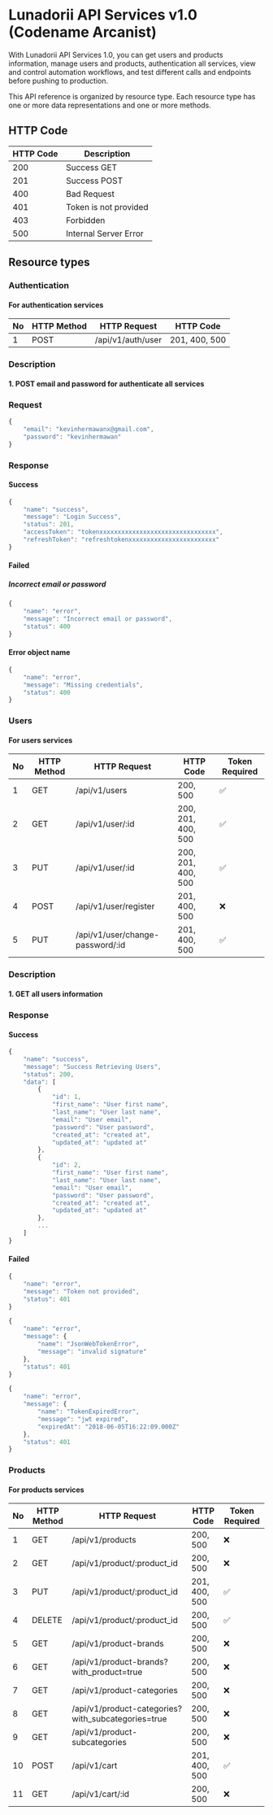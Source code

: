 # Lunadorii API Services v1.0 (Codename Arcanist)

With Lunadorii API Services 1.0, you can get users and products information, manage users and products, authentication all services, view and control automation workflows, and test different calls and endpoints before pushing to production.

This API reference is organized by resource type. Each resource type has one or more data representations and one or more methods.

## HTTP Code
| HTTP Code | Description           |
| --------- |-----------------------|
| 200       | Success GET           |
| 201       | Success POST          |
| 400       | Bad Request           |
| 401       | Token is not provided |
| 403       | Forbidden             |
| 500       | Internal Server Error |

## Resource types

### Authentication
#### For authentication services
| No | HTTP Method | HTTP Request      | HTTP Code     |
|----|-------------|-------------------|---------------|
| 1  | POST        | /api/v1/auth/user | 201, 400, 500 |

### Description
#### 1. POST email and password for authenticate all services

### Request

```javascript
{
    "email": "kevinhermawanx@gmail.com",
    "password": "kevinhermawan"
}
```

### Response
#### Success

```javascript
{
    "name": "success",
    "message": "Login Success",
    "status": 201,
    "accessToken": "tokenxxxxxxxxxxxxxxxxxxxxxxxxxxxxxxxx",
    "refreshToken": "refreshtokenxxxxxxxxxxxxxxxxxxxxxxxx"
}
```

#### Failed
##### Incorrect email or password

```javascript
{
    "name": "error",
    "message": "Incorrect email or password",
    "status": 400
}
```
#### Error object name 
```javascript
{
    "name": "error",
    "message": "Missing credentials",
    "status": 400
}
```

### Users
#### For users services

| No | HTTP Method | HTTP Request                     | HTTP Code          | Token Required     |
|----|-------------|----------------------------------|--------------------|--------------------|
| 1  | GET         | /api/v1/users                    | 200, 500           | :white_check_mark: |
| 2  | GET         | /api/v1/user/:id                 | 200, 201, 400, 500 | :white_check_mark: |
| 3  | PUT         | /api/v1/user/:id                 | 200, 201, 400, 500 | :white_check_mark: |
| 4  | POST        | /api/v1/user/register            | 201, 400, 500      | :x:                |
| 5  | PUT         | /api/v1/user/change-password/:id | 201, 400, 500      | :white_check_mark: |

### Description
#### 1. GET all users information

### Response

#### Success

```javascript
{
    "name": "success",
    "message": "Success Retrieving Users",
    "status": 200,
    "data": [
        {
            "id": 1,
            "first_name": "User first name",
            "last_name": "User last name",
            "email": "User email",
            "password": "User password",
            "created_at": "created at",
            "updated_at": "updated at"
        },
        {
            "id": 2,
            "first_name": "User first name",
            "last_name": "User last name",
            "email": "User email",
            "password": "User password",
            "created_at": "created at",
            "updated_at": "updated at"
        },
        ...
    ]
}
```

#### Failed

```javascript
{
    "name": "error",
    "message": "Token not provided",
    "status": 401
}
```

```javascript
{
    "name": "error",
    "message": {
        "name": "JsonWebTokenError",
        "message": "invalid signature"
    },
    "status": 401
}
```

```javascript
{
    "name": "error",
    "message": {
        "name": "TokenExpiredError",
        "message": "jwt expired",
        "expiredAt": "2018-06-05T16:22:09.000Z"
    },
    "status": 401
}
```

### Products
#### For products services
| No  | HTTP Method | HTTP Request                                       | HTTP Code     | Token Required     |
|-----|-------------|----------------------------------------------------|---------------|--------------------|
| 1   | GET         | /api/v1/products                                   | 200, 500      | :x:                |
| 2   | GET         | /api/v1/product/:product_id                        | 200, 500      | :x:                |
| 3   | PUT         | /api/v1/product/:product_id                        | 201, 400, 500 | :white_check_mark: |
| 4   | DELETE      | /api/v1/product/:product_id                        | 200, 500      | :white_check_mark: |
| 5   | GET         | /api/v1/product-brands                             | 200, 500      | :x:                |
| 6   | GET         | /api/v1/product-brands?with_product=true           | 200, 500      | :x:                |
| 7   | GET         | /api/v1/product-categories                         | 200, 500      | :x:                |
| 8   | GET         | /api/v1/product-categories?with_subcategories=true | 200, 500      | :x:                |
| 9   | GET         | /api/v1/product-subcategories                      | 200, 500      | :x:                |
| 10  | POST        | /api/v1/cart                                       | 201, 400, 500 | :white_check_mark: |
| 11  | GET         | /api/v1/cart/:id                                   | 200, 500      | :x:                |
